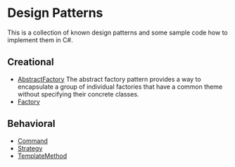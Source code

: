 # Design Patterns

This is a collection of known design patterns and some sample code how to implement them in C#.


## Creational
* [AbstractFactory](https://github.com/aymansayedmohamed/DesignPatterns/tree/master/AbstractFactory)
 The abstract factory pattern provides a way to encapsulate a group of individual factories 
     that have a common theme without specifying their concrete classes.
* [Factory](https://github.com/aymansayedmohamed/DesignPatterns/tree/master/Factory)


## Behavioral

* [Command](https://github.com/aymansayedmohamed/DesignPatterns/tree/master/Command)
* [Strategy](https://github.com/aymansayedmohamed/DesignPatterns/tree/master/Strategy)
* [TemplateMethod](https://github.com/aymansayedmohamed/DesignPatterns/tree/master/TemplateMethod)


